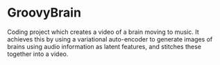 # GroovyBrain
Coding project which creates a video of a brain moving to music. It achieves this by using a variational auto-encoder to generate images of brains using audio information as latent features, and stitches these together into a video. 
